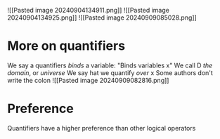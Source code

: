 ![[Pasted image 20240904134911.png]]
![[Pasted image 20240904134925.png]]
![[Pasted image 20240909085028.png]]
# More on quantifiers

We say a quantifiers *binds* a variable:
	"Binds variables x"
We call D *the domain*, or *universe*
We say hat we quantify *over* x
Some authors don't write the colon
![[Pasted image 20240909082816.png]]

# Preference
Quantifiers have a higher preference than other logical operators